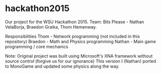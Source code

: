 # hackathon2015
Our project for the WSU Hackathon 2015. 
Team: Bits Please -
Nathan VelaBorja, Braedon Graika, Thom Hemenway.

Responsibilities
Thom - Network programming (not included in this repository)
Braedon - Math and Physics programming
Nathan - Main game programming / core mechanics

Note: Original project was built using Microsoft's XNA framework without source control (forgive us for our ignorance)
  This version I (Nathan) ported to MonoGame and updated some physics along the way.
